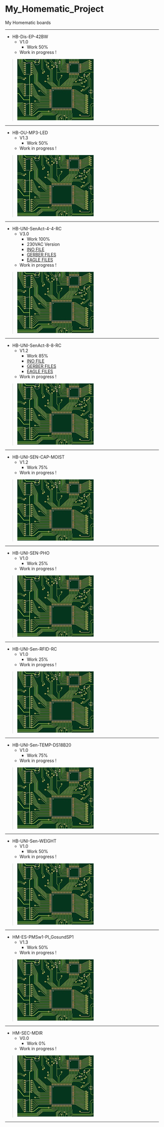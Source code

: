 # My_Homematic_Project

 My Homematic boards

-----------------------------------------------------------------

+ HB-Dis-EP-42BW
	+ V1.0
		* Work 50%
	+ Work in progress !
>![](https://github.com/Backkevin/My_Homematic_Project/blob/master/HB-Dis-EP-42BW/IMAGE/Default.jpg)

-----------------------------------------------------------------

+ HB-OU-MP3-LED
	+ V1.3
		* Work 50%
	+ Work in progress !
>![](https://github.com/Backkevin/My_Homematic_Project/blob/master/HB-OU-MP3-LED/IMAGE/Default.jpg)

-----------------------------------------------------------------

+ HB-UNI-SenAct-4-4-RC
	+ V3.0
		* Work 100%
		* 230VAC Version
		* [INO FILE](https://github.com/Backkevin/My_Homematic_Project/tree/master/HB-UNI-SenAct-4-4-RC/INO/HB-UNI-SenAct-4-4-RC)
		* [GERBER FILES](https://github.com/Backkevin/My_Homematic_Project/tree/master/HB-UNI-SenAct-4-4-RC/GERBER%20FILES)
		* [EAGLE FILES](https://github.com/Backkevin/My_Homematic_Project/tree/master/HB-UNI-SenAct-4-4-RC/EAGLE)
	+ Work in progress !
>![](https://github.com/Backkevin/My_Homematic_Project/blob/master/HB-UNI-SenAct-4-4-RC/IMAGE/Default.jpg)

-----------------------------------------------------------------

+ HB-UNI-SenAct-8-8-RC
	+ V1.2
		* Work 85%
		* [INO FILE](https://github.com/Backkevin/My_Homematic_Project/tree/master/HB-UNI-SenAct-8-8-RC/INO/HB-UNI-SenAct-8-8-RC)
		* [GERBER FILES](https://github.com/Backkevin/My_Homematic_Project/tree/master/HB-UNI-SenAct-8-8-RC/GERBER%20FILES)
		* [EAGLE FILES](https://github.com/Backkevin/My_Homematic_Project/tree/master/HB-UNI-SenAct-8-8-RC/EAGLE)
	+ Work in progress !
>![](https://github.com/Backkevin/My_Homematic_Project/blob/master/HB-UNI-SenAct-8-8-RC/IMAGE/Default.jpg)

-----------------------------------------------------------------

+ HB-UNI-SEN-CAP-MOIST
     + V1.2
		* Work 75%
	+ Work in progress !
>![](https://github.com/Backkevin/My_Homematic_Project/blob/master/HB-UNI-SEN-CAP-MOIST/IMAGE/Default.jpg)

-----------------------------------------------------------------

+ HB-UNI-SEN-PHO
	+ V1.0
		* Work 25%
	+ Work in progress !
>![](https://github.com/Backkevin/My_Homematic_Project/blob/master/HB-UNI-SEN-PHO/IMAGE/Default.jpg)

-----------------------------------------------------------------

+ HB-UNI-Sen-RFID-RC
	+ V1.0
		* Work 25%
	+ Work in progress !
>![](https://github.com/Backkevin/My_Homematic_Project/blob/master/HB-UNI-Sen-RFID-RC/IMAGE/Default.jpg)

-----------------------------------------------------------------

+ HB-UNI-Sen-TEMP-DS18B20
	+ V1.0
		* Work 75%
	+ Work in progress !
>![](https://github.com/Backkevin/My_Homematic_Project/blob/master/HB-UNI-Sen-TEMP-DS18B20/IMAGE/Default.jpg)

-----------------------------------------------------------------

+ HB-UNI-Sen-WEIGHT
	+ V1.0
		* Work 50%
	+ Work in progress !
>![](https://github.com/Backkevin/My_Homematic_Project/blob/master/HB-UNI-Sen-WEIGHT/IMAGE/Default.jpg)

-----------------------------------------------------------------

+ HM-ES-PMSw1-Pl_GosundSP1
	+ V1.3
		* Work 50%
	+ Work in progress !
>![](https://github.com/Backkevin/My_Homematic_Project/blob/master/HM-ES-PMSw1-Pl_GosundSP1/IMAGE/Default.jpg)

-----------------------------------------------------------------

+ HM-SEC-MDIR
	+ V0.0
		* Work 0%
	+ Work in progress !
>![](https://github.com/Backkevin/My_Homematic_Project/blob/master/HM-SEC-MDIR/IMAGE/Default.jpg)

-----------------------------------------------------------------

